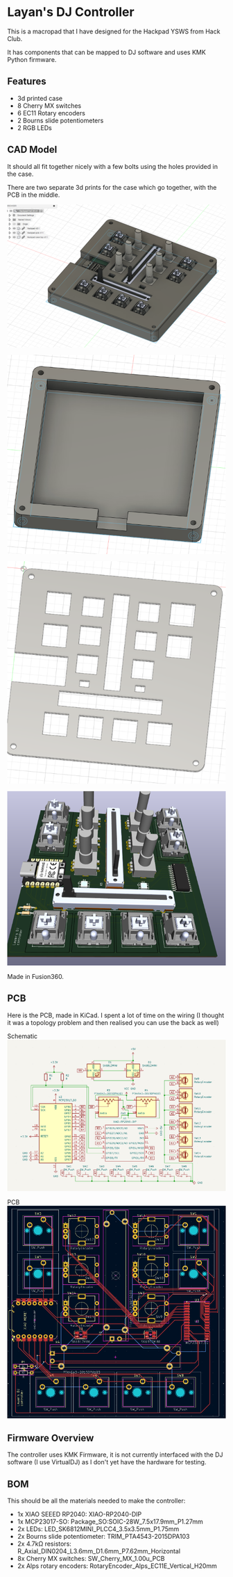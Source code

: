 
# Layan's DJ Controller

This is a macropad that I have designed for the Hackpad YSWS from Hack Club.

It has components that can be mapped to DJ software and uses KMK Python firmware.
## Features

- 3d printed case
- 8 Cherry MX switches
- 6 EC11 Rotary encoders
- 2 Bourns slide potentiometers
- 2 RGB LEDs
## CAD Model

It should all fit together nicely with a few bolts using the holes provided in the case.

There are two separate 3d prints for the case which go together, with the PCB in the middle.

![Screenshot of case](https://github.com/LayanJethwa/dj-controller-hackpad/blob/main/assets/full-model.png)

![Screenshot of case bottom](https://github.com/LayanJethwa/dj-controller-hackpad/blob/main/assets/bottom-model.png)

![Screenshot of case top](https://github.com/LayanJethwa/dj-controller-hackpad/blob/main/assets/top-model.png)

![Screenshot of PCB model](https://github.com/LayanJethwa/dj-controller-hackpad/blob/main/assets/pcb-model.png)

Made in Fusion360.
## PCB

Here is the PCB, made in KiCad. I spent a lot of time on the wiring (I thought it was a topology problem and then realised you can use the back as well)

Schematic
![Schematic](https://github.com/LayanJethwa/dj-controller-hackpad/blob/main/assets/schematic.png)

PCB
![PCB](https://github.com/LayanJethwa/dj-controller-hackpad/blob/main/assets/pcb.png)
## Firmware Overview

The controller uses KMK Firmware, it is not currently interfaced with the DJ software (I use VirtualDJ) as I don't yet have the hardware for testing.
## BOM

This should be all the materials needed to make the controller:

- 1x XIAO SEEED RP2040: XIAO-RP2040-DIP
- 1x MCP23017-SO: Package_SO:SOIC-28W_7.5x17.9mm_P1.27mm
- 2x LEDs: LED_SK6812MINI_PLCC4_3.5x3.5mm_P1.75mm
- 2x Bourns slide potentiometer: TRIM_PTA4543-2015DPA103
- 2x 4.7kΩ resistors: R_Axial_DIN0204_L3.6mm_D1.6mm_P7.62mm_Horizontal
- 8x Cherry MX switches: SW_Cherry_MX_1.00u_PCB
- 2x Alps rotary encoders: RotaryEncoder_Alps_EC11E_Vertical_H20mm